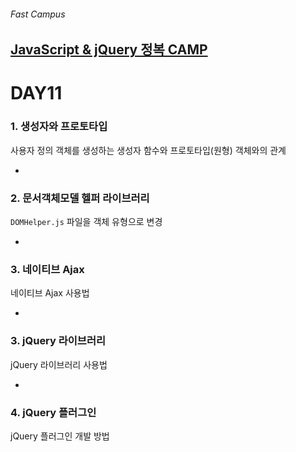 ###### Fast Campus

## [JavaScript & jQuery 정복 CAMP](http://www.fastcampus.co.kr/dev_camp_jst/)

# DAY11

### 1. 생성자와 프로토타입

사용자 정의 객체를 생성하는 생성자 함수와 프로토타입(원형) 객체와의 관계

-

### 2. 문서객체모델 헬퍼 라이브러리

`DOMHelper.js` 파일을 객체 유형으로 변경

-

### 3. 네이티브 Ajax

네이티브 Ajax 사용법

-

### 3. jQuery 라이브러리

jQuery 라이브러리 사용법

-

### 4. jQuery 플러그인

jQuery 플러그인 개발 방법